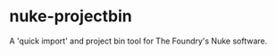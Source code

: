 nuke-projectbin
===============

A 'quick import' and project bin tool for The Foundry's Nuke software.
